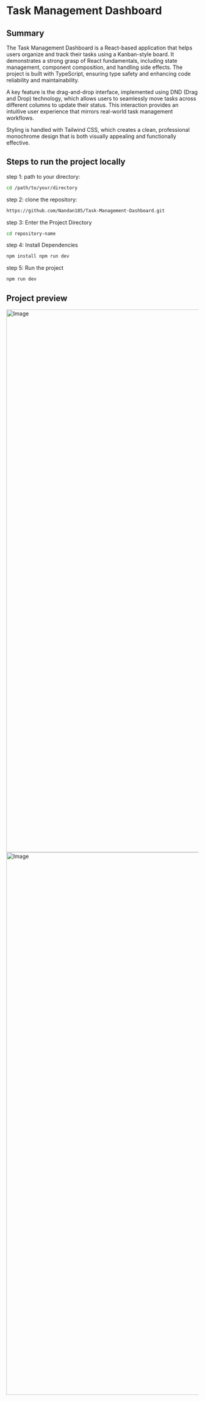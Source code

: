 # Task Management Dashboard

## Summary

The Task Management Dashboard is a React-based application that helps users organize and track their tasks using a Kanban-style board. It demonstrates a strong grasp of React fundamentals, including state management, component composition, and handling side effects. The project is built with TypeScript, ensuring type safety and enhancing code reliability and maintainability.

A key feature is the drag-and-drop interface, implemented using DND (Drag and Drop) technology, which allows users to seamlessly move tasks across different columns to update their status. This interaction provides an intuitive user experience that mirrors real-world task management workflows.

Styling is handled with Tailwind CSS, which creates a clean, professional monochrome design that is both visually appealing and functionally effective.

## Steps to run the project locally
 step 1: path to your directory:
```bash
cd /path/to/your/directory
```
step 2: clone the repository:
```bash
https://github.com/Nandan185/Task-Management-Dashboard.git
```
step 3: Enter the Project Directory
```bash
cd repository-name
```
step 4: Install Dependencies 
```bash
npm install npm run dev
```
step 5: Run the project
```bash
npm run dev
```
## Project preview
<img width="1423" alt="Image" src="https://github.com/user-attachments/assets/38812a5c-2321-45aa-a5ca-4521c5f6f63a" />
<img width="1423" alt="Image" src="https://github.com/user-attachments/assets/5b27e9b7-5137-4669-875a-116445167ff9" />

